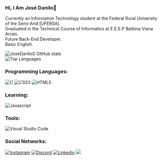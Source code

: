 ### Hi, I Am José Danilo👋
Currently an Information Technology student at the Federal Rural University of the Semi-Arid [UFERSA].<br>
Graduated in the Technical Course of Informatics at E.E.E.P Balbina Viana Arrais.<br>
Future Back-End Developer.<br>
Basic English.


![JoseDaniloS GitHub stats](https://github-readme-stats.vercel.app/api?username=JoseDaniloS&show_icons=true&theme=radical)
<br>
![Top Languages](https://github-readme-stats.vercel.app/api/top-langs/?username=JoseDaniloS&layout=compact&theme=radical)

### Programming Languages:
![C](https://img.shields.io/badge/c-%2300599C.svg?style=for-the-badge&logo=c&logoColor=white)
![CSS3](https://img.shields.io/badge/css3-%231572B6.svg?style=for-the-badge&logo=css3&logoColor=white) 
![HTML5](https://img.shields.io/badge/html5-%23E34F26.svg?style=for-the-badge&logo=html5&logoColor=white)

### Learning:
![Javascript](https://img.shields.io/badge/JavaScript-F7DF1E?style=for-the-badge&logo=javascript&logoColor=black)

### Tools:
![Visual Studio Code](https://img.shields.io/badge/Visual%20Studio%20Code-0078d7.svg?style=for-the-badge&logo=visual-studio-code&logoColor=white)

### Social Networks:

[![Instagram](https://img.shields.io/badge/Instagram-E4405F?style=for-the-badge&logo=instagram&logoColor=white)](https://instagram.com/jdanilos_)
[![Discord](https://img.shields.io/badge/Discord-7289DA?style=for-the-badge&logo=discord&logoColor=white)](https://discord.gg/JDksjs_)
[![Linkedin](https://img.shields.io/badge/LinkedIn-0077B5?style=for-the-badge&logo=linkedin&logoColor=white)](https://www.linkedin.com/in/jos%C3%A9-danilo-6197a02a3)
<a href="mailto:danilojose.1d@gmail.com"><img src="https://img.shields.io/badge/Gmail-D14836?style=for-the-badge&logo=gmail&logoColor=white"></a>
